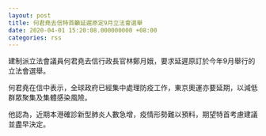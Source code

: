 ```yaml
---
layout: post
title: 何君堯去信特首籲延遲原定9月立法會選舉
date: 2020-04-01 15:20:08.000000000 +08:00
categories: rss
---
```


建制派立法會議員何君堯去信行政長官林鄭月娥，要求延遲原訂於今年9月舉行的立法會選舉。

何君堯在信中表示，全球政府已經集中處理防疫工作，東京奧運亦要延期，以減低群眾聚集及集體感染風險。

他認為，近期本港確診新型肺炎人數急增，疫情形勢難以預料，期望特首考慮建議並盡早決定。
